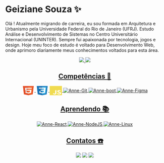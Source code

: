<h1>Geiziane Souza ✨</h1>
<p>Olá ! 
Atualmente migrando de carreira, eu sou formada em Arquitetura e Urbanismo pela Universidade Federal do Rio de Janeiro (UFRJ). Estudo Análise e Desenvolvimento de Sistemas no Centro Universitário Internacional (UNINTER). Sempre fui apaixonada por tecnologia, jogos e design. Hoje meu foco de estudo é voltado para Desenvolvimento Web, onde aprimoro diariamente meus conhecimentos voltados para esta área. </p>

  <div align="center">
    <a href="https://github.com/geizii">
    <img height="180em" src="https://github-readme-stats.vercel.app/api?username=geizii&show_icons=true&theme=dracula&include_all_commits=true&count_private=true"/>
    <img height="180em" src="https://github-readme-stats.vercel.app/api/top-langs/?username=geizii&layout=compact&langs_count=7&theme=dracula"/>
  </div>
  <div align="center">
  <h2>Competências 🥇</h2> 
    <img align="center" alt="Anne-HTML" height="30" width="40" src="https://raw.githubusercontent.com/devicons/devicon/master/icons/html5/html5-original.svg">
    <img align="center" alt="Anne-CSS" height="30" width="40" src="https://raw.githubusercontent.com/devicons/devicon/master/icons/css3/css3-original.svg">
    <img align="center" alt="Anne-Js" height="30" width="40" src="https://raw.githubusercontent.com/devicons/devicon/master/icons/javascript/javascript-plain.svg">
    <img align="center" alt="Anne-Git" height="30" width="40" src="https://cdn.jsdelivr.net/gh/devicons/devicon/icons/git/git-original.svg" />
    <img align="center" alt="Anne-boot" height="30" width="40" src="https://cdn.jsdelivr.net/gh/devicons/devicon/icons/bootstrap/bootstrap-original.svg" />
    <img align="center" alt="Anne-Figma" height="30" width="40" src="https://cdn.jsdelivr.net/gh/devicons/devicon/icons/figma/figma-original.svg" />
  </div>


    
  <div align="center">
    <h2>Aprendendo 📚</h2>  
    <img align="center" alt="Anne-React" height="30" width="40" src="https://cdn.jsdelivr.net/gh/devicons/devicon/icons/react/react-original.svg"/>
    <img align="center" alt="Anne-NodeJS" height="30" width="40" src="https://cdn.jsdelivr.net/gh/devicons/devicon/icons/nodejs/nodejs-original.svg"/>
    <img align="center" alt="Anne-Linux" height="30" width="40" src="https://cdn.jsdelivr.net/gh/devicons/devicon/icons/linux/linux-original.svg"/>
  </div>

  <div align="center">
 <h2>Contatos ☎️</h2>
  <a href="https://instagram.com/anne_liina" target="_blank"><img src="https://img.shields.io/badge/-Instagram-%23E4405F?style=for-the-badge&logo=instagram&logoColor=white" target="_blank"></a> 
  <a href = "mailto:ge-coda@hotmail.com"><img src="https://img.shields.io/badge/-Gmail-%23333?style=for-the-badge&logo=gmail&logoColor=white" target="_blank"></a>
  <a href="https://www.linkedin.com/in/geiziane-souza" target="_blank"><img src="https://img.shields.io/badge/-LinkedIn-%230077B5?style=for-the-badge&logo=linkedin&logoColor=white" target="_blank"></a>        
  </div>
